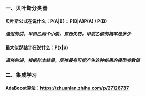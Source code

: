 ### 一、贝叶斯分类器

#### 贝叶斯公式在说什么：P(A|B) = P(B|A)P(A) / P(B)

##### 	通俗的讲，甲和乙两个小偷，东西失窃，甲或乙偷的概率是多少



#### 最大似然估计在说什么：P(x|a)

##### 	通俗的讲，根据样本结果，反推最有可能产生这种结果的模型参数值







### 二、集成学习

#### AdaBoost算法：https://zhuanlan.zhihu.com/p/27126737

​	
